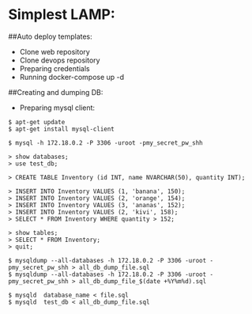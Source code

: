 # Simplest LAMP:
##Auto deploy templates:

- Clone web repository
- Clone devops repository
- Preparing credentials
- Running docker-compose up -d

##Creating and dumping DB:

- Preparing mysql client:
```
$ apt-get update
$ apt-get install mysql-client

$ mysql -h 172.18.0.2 -P 3306 -uroot -pmy_secret_pw_shh
```
```
> show databases;
> use test_db;

> CREATE TABLE Inventory (id INT, name NVARCHAR(50), quantity INT);

> INSERT INTO Inventory VALUES (1, 'banana', 150);
> INSERT INTO Inventory VALUES (2, 'orange', 154);
> INSERT INTO Inventory VALUES (3, 'ananas', 152);
> INSERT INTO Inventory VALUES (2, 'kivi', 158);
> SELECT * FROM Inventory WHERE quantity > 152;

> show tables;
> SELECT * FROM Inventory;
> quit;
```
```
$ mysqldump --all-databases -h 172.18.0.2 -P 3306 -uroot -pmy_secret_pw_shh > all_db_dump_file.sql
$ mysqldump --all-databases -h 172.18.0.2 -P 3306 -uroot -pmy_secret_pw_shh > all_db_dump_file_$(date +%Y%m%d).sql
```

```
$ mysqld  database_name < file.sql
$ mysqld  test_db < all_db_dump_file.sql
```
